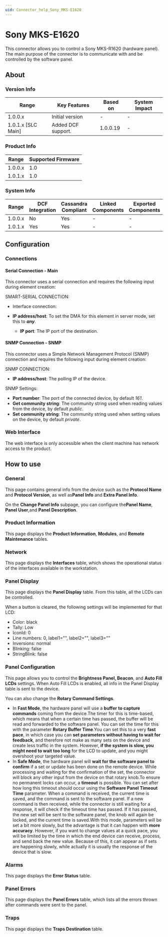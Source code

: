 ```yaml
---
uid: Connector_help_Sony_MKS-E1620
---
```


# Sony MKS-E1620

This connector allows you to control a Sony MKS-R1620 (hardware panel). The main purpose of the connector is to communicate with and be controlled by the software panel.

## About

### Version Info

| **Range**            | **Key Features**   | **Based on** | **System Impact** |
|----------------------|--------------------|--------------|-------------------|
| 1.0.0.x              | Initial version    | \-           | \-                |
| 1.0.1.x \[SLC Main\] | Added DCF support. | 1.0.0.19     | \-                |

### Product Info

| **Range** | **Supported Firmware** |
|-----------|------------------------|
| 1.0.0.x   | 1.0                    |
| 1.0.1.x   | 1.0                    |

### System Info

| **Range** | **DCF Integration** | **Cassandra Compliant** | **Linked Components** | **Exported Components** |
|-----------|---------------------|-------------------------|-----------------------|-------------------------|
| 1.0.0.x   | No                  | Yes                     | \-                    | \-                      |
| 1.0.1.x   | Yes                 | Yes                     | \-                    | \-                      |

## Configuration

### Connections

#### Serial Connection - Main

This connector uses a serial connection and requires the following input during element creation:

SMART-SERIAL CONNECTION:

- Interface connection:

- **IP address/host**: To set the DMA for this element in server mode, set this to ***any***.
  - **IP port**: The IP port of the destination.

#### SNMP Connection - SNMP

This connector uses a Simple Network Management Protocol (SNMP) connection and requires the following input during element creation:

SNMP CONNECTION:

- **IP address/host**: The polling IP of the device.

SNMP Settings:

- **Port number**: The port of the connected device, by default *161*.
- **Get community string**: The community string used when reading values from the device, by default *public*.
- **Set community string**: The community string used when setting values on the device, by default *private*.

### Web Interface

The web interface is only accessible when the client machine has network access to the product.

## How to use

### General

This page contains general info from the device such as the **Protocol Name** and **Protocol Version**, as well as**Panel Info** and **Extra Panel Info**.

On the **Change Panel Info** subpage, you can configure the**Panel Name**, **Panel User**,and **Panel Description**.

### Product Information

This page displays the **Product Information**, **Modules**, and **Remote Maintenance** tables.

### Network

This page displays the **Interfaces** table, which shows the operational status of the interfaces available in the workstation.

### Panel Display

This page displays the **Panel Display** table. From this table, all the LCDs can be controlled.

When a button is cleared, the following settings will be implemented for that LCD:

- Color: black
- Tally: Low
- IconId: 0
- Line numbers: 0, label1="", label2="", label3=""
- Inversions: normal
- Blinking: false
- StringBlink: false

### Panel Configuration

This page allows you to control the **Brightness Panel, Beacon**, and **Auto Fill LCDs** settings. When Auto Fill LCDs is enabled, all info in the Panel Display table is sent to the device.

You can also change the **Rotary Command Settings**.

- In **Fast Mode**, the hardware panel will use a **buffer** **to capture commands** coming from the device.The timer for this is time-based, which means that when a certain time has passed, the buffer will be read and forwarded to the software panel. You can set the time for this with the parameter **Rotary Buffer Time**.You can set this to a very **fast pace**, in which case you can **set parameters without having to wait for feedback**, and therefore not make as many sets on the device and create less traffic in the system. However, **if the system is slow, you might need to wait too long** for the LCD to update, and you might overshoot your targeted value.
- In **Safe Mode**, the hardware panel will **wait for the software panel to confirm** if a set or update has been done on the remote device. While processing and waiting for the confirmation of the set, the connector will block any other input from the device on that rotary knob.To ensure no permanent locks can occur, a **timeout** is possible. You can set after how long this timeout should occur using the **Software Panel Timeout Time** parameter. When a command is received, the current time is saved, and the command is sent to the software panel. If a new command is then received, while the connector is still waiting for a response, it will check if the timeout time has passed. If it has passed, the new set will be sent to the software panel, the knob will again be locked, and the current time is saved.With this mode, parameters will be set a bit more slowly, but the advantage is that it can happen with **more accuracy**. However, if you want to change values at a quick pace, you will be limited by the time in which the end device can receive, process, and send back the new value. Because of this, it can appear as if sets are happening slowly, while actually it is usually the response of the device that is slow.

### Alarms

This page displays the **Error Status** table.

### Panel Errors

This page displays the **Panel Errors** table, which lists all the errors thrown after commands were sent to the panel.

### Traps

This page displays the **Traps Destination** table.

